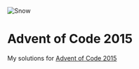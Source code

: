 ![Snow](https://mir-s3-cdn-cf.behance.net/project_modules/hd/f36f96110033033.5fe1ffacddc8b.gif)
# Advent of Code 2015

My solutions for [Advent of Code 2015](https://adventofcode.com/2015)
